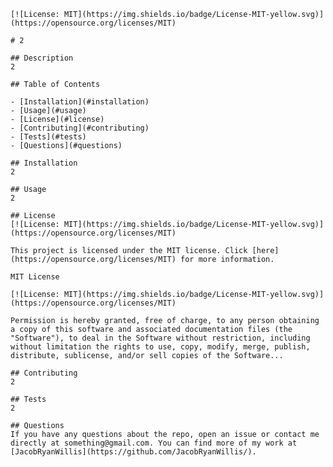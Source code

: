 
    [![License: MIT](https://img.shields.io/badge/License-MIT-yellow.svg)](https://opensource.org/licenses/MIT)

    # 2

    ## Description
    2

    ## Table of Contents

    - [Installation](#installation)
    - [Usage](#usage)
    - [License](#license)
    - [Contributing](#contributing)
    - [Tests](#tests)
    - [Questions](#questions)

    ## Installation
    2

    ## Usage
    2

    ## License
    [![License: MIT](https://img.shields.io/badge/License-MIT-yellow.svg)](https://opensource.org/licenses/MIT)

    This project is licensed under the MIT license. Click [here](https://opensource.org/licenses/MIT) for more information.

    MIT License

    [![License: MIT](https://img.shields.io/badge/License-MIT-yellow.svg)](https://opensource.org/licenses/MIT)
    
    Permission is hereby granted, free of charge, to any person obtaining a copy of this software and associated documentation files (the "Software"), to deal in the Software without restriction, including without limitation the rights to use, copy, modify, merge, publish, distribute, sublicense, and/or sell copies of the Software...

    ## Contributing
    2

    ## Tests
    2

    ## Questions
    If you have any questions about the repo, open an issue or contact me directly at something@gmail.com. You can find more of my work at [JacobRyanWillis](https://github.com/JacobRyanWillis/).
  